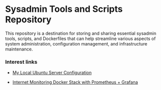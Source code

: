 # Sysadmin Tools and Scripts Repository

This repository is a destination for storing and sharing essential sysadmin tools, scripts, and Dockerfiles that can help streamline various aspects of system administration, configuration management, and infrastructure maintenance.

### Interest links

- [My Local Ubuntu Server Configuration](https://github.com/jesusandres31/my-ubuntu-server)

- [Internet Monitoring Docker Stack with Prometheus + Grafana](https://github.com/geerlingguy/internet-monitoring)
